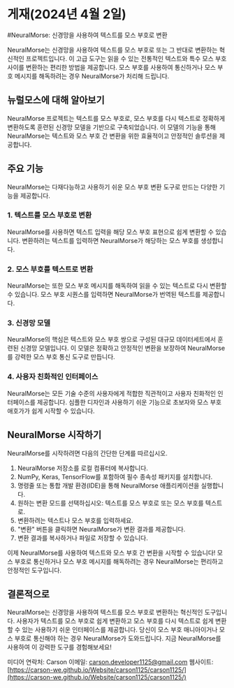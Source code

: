 # 게재(2024년 4월 2일)
#NeuralMorse: 신경망을 사용하여 텍스트를 모스 부호로 변환

NeuralMorse는 신경망을 사용하여 텍스트를 모스 부호로 또는 그 반대로 변환하는 혁신적인 프로젝트입니다. 이 고급 도구는 읽을 수 있는 전통적인 텍스트와 특수 모스 부호 사이를 변환하는 편리한 방법을 제공합니다. 모스 부호를 사용하여 통신하거나 모스 부호 메시지를 해독하려는 경우 NeuralMorse가 처리해 드립니다.

## 뉴럴모스에 대해 알아보기

NeuralMorse 프로젝트는 텍스트를 모스 부호로, 모스 부호를 다시 텍스트로 정확하게 변환하도록 훈련된 신경망 모델을 기반으로 구축되었습니다. 이 모델의 기능을 통해 NeuralMorse는 텍스트와 모스 부호 간 변환을 위한 효율적이고 안정적인 솔루션을 제공합니다.

## 주요 기능

NeuralMorse는 다재다능하고 사용하기 쉬운 모스 부호 변환 도구로 만드는 다양한 기능을 제공합니다.

### 1. 텍스트를 모스 부호로 변환
NeuralMorse를 사용하면 텍스트 입력을 해당 모스 부호 표현으로 쉽게 변환할 수 있습니다. 변환하려는 텍스트를 입력하면 NeuralMorse가 해당하는 모스 부호를 생성합니다.

### 2. 모스 부호를 텍스트로 변환
NeuralMorse는 또한 모스 부호 메시지를 해독하여 읽을 수 있는 텍스트로 다시 변환할 수 있습니다. 모스 부호 시퀀스를 입력하면 NeuralMorse가 번역된 텍스트를 제공합니다.

### 3. 신경망 모델
NeuralMorse의 핵심은 텍스트와 모스 부호 쌍으로 구성된 대규모 데이터세트에서 훈련된 신경망 모델입니다. 이 모델은 정확하고 안정적인 변환을 보장하여 NeuralMorse를 강력한 모스 부호 통신 도구로 만듭니다.

### 4. 사용자 친화적인 인터페이스
NeuralMorse는 모든 기술 수준의 사용자에게 적합한 직관적이고 사용자 친화적인 인터페이스를 제공합니다. 심플한 디자인과 사용하기 쉬운 기능으로 초보자와 모스 부호 애호가가 쉽게 시작할 수 있습니다.

## NeuralMorse 시작하기

NeuralMorse를 시작하려면 다음의 간단한 단계를 따르십시오.

1. NeuralMorse 저장소를 로컬 컴퓨터에 복사합니다.
2. NumPy, Keras, TensorFlow를 포함하여 필수 종속성 패키지를 설치합니다.
3. 명령줄 또는 통합 개발 환경(IDE)을 통해 NeuralMorse 애플리케이션을 실행합니다.
4. 원하는 변환 모드를 선택하십시오: 텍스트를 모스 부호로 또는 모스 부호를 텍스트로.
5. 변환하려는 텍스트나 모스 부호를 입력하세요.
6. "변환" 버튼을 클릭하면 NeuralMorse가 변환 결과를 제공합니다.
7. 변환 결과를 복사하거나 파일로 저장할 수 있습니다.

이제 NeuralMorse를 사용하여 텍스트와 모스 부호 간 변환을 시작할 수 있습니다! 모스 부호로 통신하거나 모스 부호 메시지를 해독하려는 경우 NeuralMorse는 편리하고 안정적인 도구입니다.

## 결론적으로

NeuralMorse는 신경망을 사용하여 텍스트를 모스 부호로 변환하는 혁신적인 도구입니다. 사용자가 텍스트를 모스 부호로 쉽게 변환하고 모스 부호를 다시 텍스트로 쉽게 변환할 수 있는 사용하기 쉬운 인터페이스를 제공합니다. 당신이 모스 부호 매니아이거나 모스 부호로 통신해야 하는 경우 NeuralMorse가 도와드립니다. 지금 NeuralMorse를 사용하여 이 강력한 도구를 경험해보세요!

미디어 연락처:
Carson
이메일: [carson.developer1125@gmail.com](mailto:carson.developer1125@gmail.com)
웹사이트: [https://carson-we.github.io/Website/carson1125/carson1125/](https://carson-we.github.io/Website/carson1125/carson1125/)
